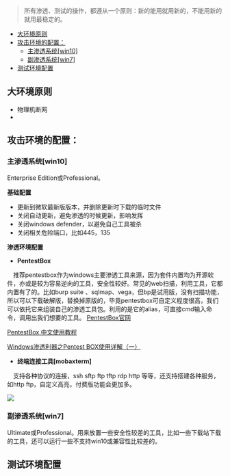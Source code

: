 >所有渗透、测试的操作，都遵从一个原则：新的能用就用新的，不能用新的就用最稳定的。

<!-- TOC -->

- [大环境原则](#大环境原则)
- [攻击环境的配置：](#攻击环境的配置)
    - [主渗透系统[win10]](#主渗透系统win10)
    - [副渗透系统[win7]](#副渗透系统win7)
- [测试环境配置](#测试环境配置)

<!-- /TOC -->
## 大环境原则
* 物理机断网
* 

## 攻击环境的配置：
### 主渗透系统[win10]
Enterprise Edition或Professional。

**基础配置**
* 更新到微软最新版版本，并删除更新时下载的临时文件
* 关闭自动更新，避免渗透的时候更新，影响发挥
* 关闭windows defender，以避免自己工具被杀
* 关闭相关危险端口，比如445，135

**渗透环境配置**
* **PentestBox**

&emsp;推荐pentestbox作为windows主要渗透工具来源，因为套件内置均为开源软件，亦或是较为容易逆向的工具，安全性较好。常见的web扫描，利用工具，它都内置有了的。比如burp suite 、sqlmap、vega，但bp是试用版，没有扫描功能，所以可以下载破解版，替换掉原版的，毕竟pentestbox可自定义程度很高，我们可以依托它来组装自己的渗透工具包。利用的是它的alias，可直接cmd输入命令，调用出我们想要的工具。
[PentestBox官网](https://pentestbox.org/zh/)

[PentestBox 中文使用教程](https://pentestbox.muruoxi.com/)

[Windows渗透利器之Pentest BOX使用详解（一）](http://www.secist.com/archives/2335.html)

* **终端连接工具[mobaxterm]**

&emsp;支持各种协议的连接，ssh sftp ftp tftp rdp http 等等，还支持搭建各种服务，如http ftp，自定义高亮，付费版功能会更加多。

![](https://mobaxterm.mobatek.net/img/slider/RDP.png)

### 副渗透系统[win7]
Ultimate或Professional。用来放置一些安全性较差的工具，比如一些下载站下载的工具，还可以运行一些不支持win10或兼容性比较差的。

## 测试环境配置